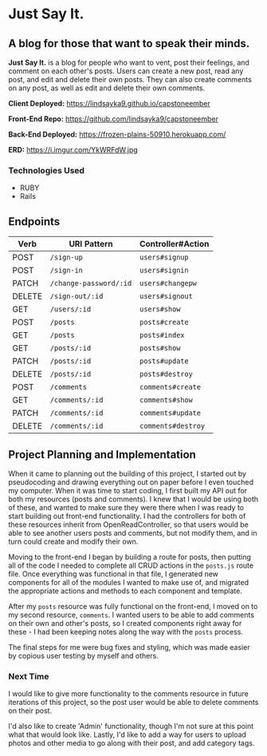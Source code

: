 # Just Say It.
## A blog for those that want to speak their minds.

**Just Say It.** is a blog for people who want to vent, post their feelings, and comment on each other's posts. Users can create a new post, read any post, and edit and delete their own posts. They can also create comments on any post, as well as edit and delete their own comments.

**Client Deployed:** https://lindsayka9.github.io/capstoneember

**Front-End Repo:** https://github.com/lindsayka9/capstoneember

**Back-End Deployed:** https://frozen-plains-50910.herokuapp.com/

**ERD:** https://i.imgur.com/YkWRFdW.jpg

### Technologies Used
- RUBY
- Rails


## Endpoints

| Verb   | URI Pattern            | Controller#Action |
|--------|------------------------|-------------------|
| POST   | `/sign-up`             | `users#signup`    |
| POST   | `/sign-in`             | `users#signin`    |
| PATCH  | `/change-password/:id` | `users#changepw`  |
| DELETE | `/sign-out/:id`        | `users#signout`   |
| GET    | `/users/:id`           | `users#show`      |
| POST   | `/posts`               | `posts#create`    |
| GET    | `/posts`               | `posts#index`     |
| GET    | `/posts/:id`           | `posts#show`      |
| PATCH  | `/posts/:id`           | `posts#update`    |
| DELETE | `/posts/:id`           | `posts#destroy`   |
| POST   | `/comments`            | `comments#create` |
| GET    | `/comments/:id`        | `comments#show`   |
| PATCH  | `/comments/:id`        | `comments#update` |
| DELETE | `/comments/:id`        | `comments#destroy`|

## Project Planning and Implementation

When it came to planning out the building of this project, I started out by pseudocoding and drawing everything out on paper before I even touched my computer. When it was time to start coding, I first built my API out for both my resources (posts and comments). I knew that I would be using both of these, and wanted to make sure they were there when I was ready to start building out front-end functionality. I had the controllers for both of these resources inherit from OpenReadController, so that users would be able to see another users posts and comments, but not modify them, and in turn could create and modify their own.

Moving to the front-end I began by building a route for posts, then putting all of the code I needed to complete all CRUD actions in the `posts.js` route file. Once everything was functional in that file, I generated new components for all of the modules I wanted to make use of, and migrated the appropriate actions and methods to each component and template.

After my `posts` resource was fully functional on the front-end, I moved on to my second resource, `comments`. I wanted users to be able to add comments on their own and other's posts, so I created components right away for these - I had been keeping notes along the way with the `posts` process.

The final steps for me were bug fixes and styling, which was made easier by copious user testing by myself and others.

### Next Time

I would like to give more functionality to the comments resource in future iterations of this project, so the post user would be able to delete comments on their post.

I'd also like to create 'Admin' functionality, though I'm not sure at this point what that would look like. Lastly, I'd like to add a way for users to upload photos and other media to go along with their post, and add category tags.
